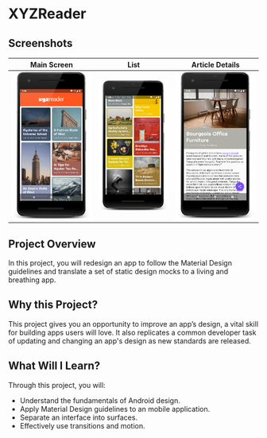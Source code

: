 # XYZReader

## Screenshots

| Main Screen | List |  Article Details |
|:-:|:-:|:-:|
| ![First](screenshots/Screenshot_1.png?raw=true) | ![Sec](screenshots/Screenshot_2.png?raw=true) | ![Sec](screenshots/Screenshot_5.png?raw=true) |

## Project Overview
In this project, you will redesign an app to follow the Material Design guidelines and translate a set of static design mocks to a living 
and breathing app.

## Why this Project?
This project gives you an opportunity to improve an app’s design, a vital skill for building apps users will love. It also replicates a common developer task of updating and changing an app's design as new standards are released.

## What Will I Learn?
Through this project, you will:

* Understand the fundamentals of Android design.
* Apply Material Design guidelines to an mobile application.
* Separate an interface into surfaces.
* Effectively use transitions and motion.

